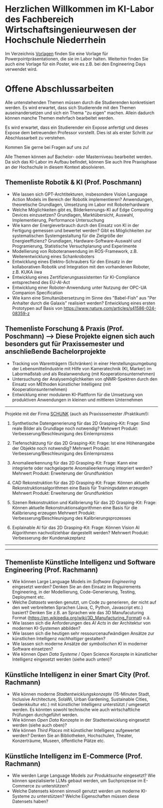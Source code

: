 # Herzlichen Willkommen im KI-Labor des Fachbereich Wirtschaftsingenieurwesen der Hochschule Niederrhein


Im Verzeichnis [Vorlagen](https://github.com/rachmann-alexander/ki-labor/tree/main/templates) finden Sie eine Vorlage für Powerpointpräsentationen, die sie im Labor halten. Weiterhin finden Sie auch eine Vorlage für ein Poster, wie es z.B. bei den Engineering Days verwendet wird.


# Offene Abschlussarbeiten
Alle untenstehenden Themen müssen durch die Studierenden konkretisiert werden. Es wird erwartet, dass sich Studierende mit den Themen auseinandersetzen und sich ein Thema "zu eigen" machen. Allein dadurch können manche Themen mehrfach bearbeitet werden.

Es wird erwartet, dass ein Studierender ein Expose anfertigt und dieses Expose dem betreuenden Professor vorstellt. Dies ist als erster Schritt zur Abschlussarbeit zu verstehen.

Kommen Sie gerne bei Fragen auf uns zu!

Alle Themen können auf Bachelor- oder Masterniveau bearbeitet werden. Da sich das KI-Labor im Aufbau befindet, können Sie auch Ihre Praxisphase an der Hochschule in diesem Kontext absolvieren.

## Themenliste Robotik & KI  (Prof. Poschmann)
- Wie lassen sich GPT-Archtitekturen, insbesondere Vision Language Action Models im Bereich der Robotik implementieren? Anwendungen, theoretische Grundlagen, Umsetzung im Labor mit Roboterhardware
- Welche Möglichkeiten gibt es, Bilderkennungs-KI auf Edge Computing Devices einzusetzen? Grundlagen, Marktübersicht, Auswahl, Implementierung, Performance Untersuchung
- Wie kann der Energieverbrauch durch den Einsatz von KI in der Fertigung gemessen und bewertet werden? Gibt es Möglichkeiten zur systematischen Systemgestaltung für die Zielgröße der Energieeffizienz? Grundlagen, Hardware-Software-Auswahl und Programierung, Statistische Versuchplanung und Experimente
- Modellierung von Roboteranwendung im ROS-Framework, z.B. Weiterentwicklung eines Schankroboters
- Entwicklung eines Elektro-Schraubers für den Einsatz in der kollaborativen Robotik und Integration mit den vorhandenen Roboter, z.B. KUKA iiwa
- Entwicklung eines Zertifizierungsassistenten für KI-Compliance entsprechend des EU-AI-Act
- Entwicklung einer Roboter-Anwendung unter Nutzung der OPC-UA Companion Specification
- Wie kann eine Simultanübersetzung im Sinne des "Babel-Fish" aus "Per Anhalter durch die Galaxis" realisiert werden? Entwicklung eines ersten Prototypen auf Basis von https://www.nature.com/articles/s41586-024-08359-z 

## Themenliste Forschung & Praxis (Prof. Poschmann) --> Diese Projekte eignen sich auch besonders gut für Praxissemester und anschließende Bachelorprojekte
- Tracking von Warenträgern (Schränken) in einer Herstellungsumgebung der Lebensmittelindustrie mit Hilfe von Kameratechnik (KI, Marker) im Labormaßstab und als Realanwendung (mit Kooperationsunternehmen)
- Untersuchung der Analysemöglichkeiten von qNMR-Spektren durch den Einsatz von MEthoden künstlicher Intelligenz (mit Kooperationsunternehmen)
- Entwicklung einer modularen KI-Plattform für die Umsetzung von produktiven Anwendungen in kleinen und mittleren Unternehmen
***
Projekte mit der Firma  [SCHUNK](https://schunk.com/de/de)   (auch als Praxisssemester /Praktikum!):
1.	Synthetische Datengenerierung für das 2D Grasping-Kit:
Frage: Sind reale Bilder als Grundlage noch notwendig?
Mehrwert Produkt: Verbesserung/Beschleunigung des Einlernprozess

2.	Tiefenschätzung für das 2D Grasping-Kit:
Frage: Ist eine Höhenangabe der Objekte noch notwendig?
Mehrwert Produkt: Verbesserung/Beschleunigung des Einlernprozess

3.	Anomalieerkennung für das 2D Grasping-Kit:
Frage: Kann eine integrierte oder nachgelagerte Anomalieerkennung integriert werden?
Mehrwert Produkt: Erweiterung der Grundfunktion

4.	CAD Rekonstruktion für das 2D Grasping-Kit:
Frage: Können aktuelle Rekonstruktionsalgorithmen eine Basis für Trainingsdaten erzeugen
Mehrwert Produkt: Erweiterung der Grundfunktion

5.	Szenen Rekonstruktion und Kalibrierung für das 2D Grasping-Kit:
Frage: Können aktuelle Rekonstruktionsalgorithmen eine Basis für die Kalibrierung erzeugen
Mehrwert Produkt: Verbesserung/Beschleunigung des Kalibrierungsprozesses

6.	Explainable AI für das 2D Grasping-Kit:
Frage: Können Vision AI Algorithmen nachvollziehbar dargestellt werden?
Mehrwert Produkt: Verbesserung der Kundenakzeptanz
***

********
## Themenliste Künstliche Intelligenz und Software Engineering (Prof. Rachmann)

- Wie können Large Language Models im *Software Engineering* eingesetzt werden? Denken Sie an den Einsatz im Requirements Engineering, in der Modellierung, Code-Generierung, Testing, Deployment etc.
- Welche *Datasets* werden genutzt, um Code zu generieren, der nicht auf den weit verbreiteten Sprachen (Java, C, Python, Javascript etc.) basiert? Denken Sie z.B. an Sprachen wie das 3D Manufacuturing Format (https://en.wikipedia.org/wiki/3D_Manufacturing_Format) o.ä.
- Wie lassen sich die Anforderungen des *AI Acts* in der Architektur von modernen KI-Systemen abbilden?
- Wie lassen sich die heutigen sehr ressourcenaufwändigen Ansätze zur künstlichen Intelligenz *nachhaltiger* gestalten?
- Wie lassen sich moderne Ansätze der *symbolischen KI* in moderner Software einsetzen?
- Wie können *Open Data Systeme* / Open Science Konzepte in künstlicher Intelligenz eingesetzt werden (siehe auch unten)?

## Künstliche Intelligenz in einer Smart City (Prof. Rachmann)

- Wie können moderne *Stadtentwicklungskonzepte* (15-Minuten Stadt, Inclusive Architecture, SolaWi, Urban Gardening, Sustainable Cities, Gedenkkultur etc.) mit künstlicher Intelligenz unterstützt / umgesetzt werden. Es könnten sowohl technische wie auch wirtschaftliche Prüfungen durchgeführt werden.
- Wie können *Open Data* Konzepte in der Stadtentwicklung eingesetzt werden (siehe auch oben)?
- Wie können *Third Places* mit künstlicher Intelligenz aufgewertet werden? Denken Sie an Bibliotheken, Hochschulen, Theater, Konzerträume, Museen, öffentliche Plätze etc.


## Künstliche Intelligenz im E-Commerce (Prof. Rachmann)

- Wie werden Large Language Models zur *Produktsuche* eingesetzt? Wie können spezialisierte LLMs gebaut werden, um Suchprozesse im E-Commerce zu unterstützen?
- Welche Datensets können sinnvoll genutzt werden um moderne KI-Systeme zu unterstützen? Welche Eigenschaften müssen diese Datensets haben?

